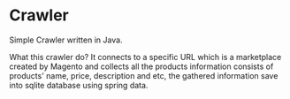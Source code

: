 # Crawler

Simple Crawler written in Java. 

What this crawler do?
It connects to a specific URL which is a marketplace created by Magento and collects all the products information consists of products' name, price, description and etc, 
the gathered information save into sqlite database using spring data.
